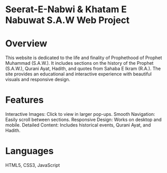 # Seerat-E-Nabwi & Khatam E Nabuwat S.A.W Web Project
# Overview
This website is dedicated to the life and finality of Prophethood of Prophet Muhammad (S.A.W.). It includes sections on the history of the Prophet (S.A.W.), Qurani Ayat, Hadith, and quotes from Sahaba E Ikram (R.A.). The site provides an educational and interactive experience with beautiful visuals and responsive design.

# Features
Interactive Images: Click to view in larger pop-ups.
Smooth Navigation: Easily scroll between sections.
Responsive Design: Works on desktop and mobile.
Detailed Content: Includes historical events, Qurani Ayat, and Hadith.
# Languages
HTML5, CSS3, JavaScript
